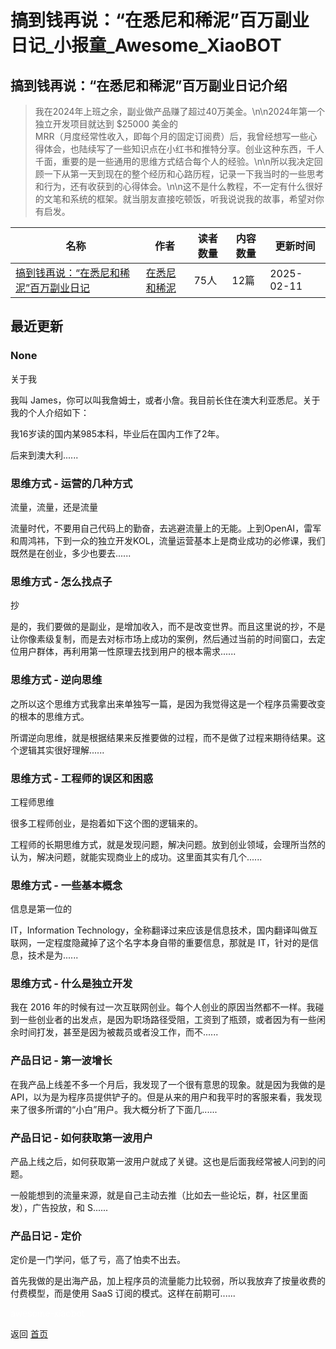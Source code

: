 # 搞到钱再说：“在悉尼和稀泥”百万副业日记_小报童_Awesome_XiaoBOT

## 搞到钱再说：“在悉尼和稀泥”百万副业日记介绍
> 我在2024年上班之余，副业做产品赚了超过40万美金。\n\n2024年第一个独立开发项目就达到 $25000 美金的  
MRR（月度经常性收入，即每个月的固定订阅费）后，我曾经想写一些心得体会，也陆续写了一些知识点在小红书和推特分享。创业这种东西，千人千面，重要的是一些通用的思维方式结合每个人的经验。\n\n所以我决定回顾一下从第一天到现在的整个经历和心路历程，记录一下我当时的一些思考和行为，还有收获到的心得体会。\n\n这不是什么教程，不一定有什么很好的文笔和系统的框架。就当朋友直接吃顿饭，听我说说我的故事，希望对你有启发。  
  


|名称|作者|读者数量|内容数量|更新时间|
|---|---|---|---|---|
|[搞到钱再说：“在悉尼和稀泥”百万副业日记](https://xiaobot.net/p/chuhai?refer=0b133df9-27dc-423b-8101-639049001c13)|[在悉尼和稀泥](https://x.com/JamesGoong)|75人|12篇|2025-02-11|

## 最近更新
### None

关于我

我叫 James，你可以叫我詹姆士，或者小詹。我目前长住在澳大利亚悉尼。关于我的个人介绍如下：

我16岁读的国内某985本科，毕业后在国内工作了2年。

后来到澳大利......

### 思维方式 - 运营的几种方式

流量，流量，还是流量

流量时代，不要用自己代码上的勤奋，去逃避流量上的无能。上到OpenAI，雷军和周鸿祎，下到一众的独立开发KOL，流量运营基本上是商业成功的必修课，我们既然是在创业，多少也要去......

### 思维方式 - 怎么找点子

抄

是的，我们要做的是副业，是增加收入，而不是改变世界。而且这里说的抄，不是让你像素级复制，而是去对标市场上成功的案例，然后通过当前的时间窗口，去定位用户群体，再利用第一性原理去找到用户的根本需求......

### 思维方式 - 逆向思维

之所以这个思维方式我拿出来单独写一篇，是因为我觉得这是一个程序员需要改变的根本的思维方式。

所谓逆向思维，就是根据结果来反推要做的过程，而不是做了过程来期待结果。这个逻辑其实很好理解......

### 思维方式 - 工程师的误区和困惑

工程师思维

很多工程师创业，是抱着如下这个图的逻辑来的。

工程师的长期思维方式，就是发现问题，解决问题。放到创业领域，会理所当然的认为，解决问题，就能实现商业上的成功。这里面其实有几个......

### 思维方式 - 一些基本概念

信息是第一位的

IT，Information Technology，全称翻译过来应该是信息技术，国内翻译叫做互联网，一定程度隐藏掉了这个名字本身自带的重要信息，那就是
IT，针对的是信息，技术是为......

### 思维方式 - 什么是独立开发

我在 2016
年的时候有过一次互联网创业。每个人创业的原因当然都不一样。我碰到一些创业者的出发点，是因为职场路径受阻，工资到了瓶颈，或者因为有一些闲余时间打发，甚至是因为被裁员或者没工作，而不......

### 产品日记 - 第一波增长

在我产品上线差不多一个月后，我发现了一个很有意思的现象。就是因为我做的是
API，以为是为程序员提供铲子的。但是从来的用户和我平时的客服来看，我发现来了很多所谓的“小白”用户。我大概分析了下面几......

### 产品日记 - 如何获取第一波用户

产品上线之后，如何获取第一波用户就成了关键。这也是后面我经常被人问到的问题。

一般能想到的流量来源，就是自己主动去推（比如去一些论坛，群，社区里面发），广告投放，和 S......

### 产品日记 - 定价

定价是一门学问，低了亏，高了怕卖不出去。

首先我做的是出海产品，加上程序员的流量能力比较弱，所以我放弃了按量收费的付费模型，而是使用 SaaS 订阅的模式。这样在前期可......


<a href="https://github.com/Reno9527/awesome-xiaobot" style="color: white; text-decoration: none;">awesome-xiaobot</a>

返回 [首页](../README.md)
